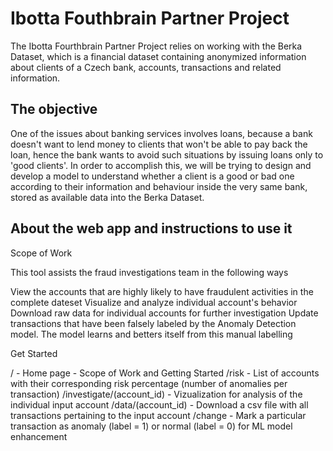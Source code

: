 # Ibotta Fouthbrain Partner Project

The Ibotta Fourthbrain Partner Project relies on working with the Berka Dataset, which is a financial dataset containing anonymized information about clients of a Czech bank, accounts, transactions and related information. 

## The objective

One of the issues about banking services involves loans, because a bank doesn't want to lend money to clients that won't be able to pay back the loan, hence the bank wants to avoid such situations by issuing loans only to 'good clients'. In order to accomplish this, we will be trying to design and develop a model to understand whether a client is a good or bad one according to their information and behaviour inside the very same bank, stored as available data into the Berka Dataset.

## About the web app and instructions to use it 

Scope of Work

This tool assists the fraud investigations team in the following ways

View the accounts that are highly likely to have fraudulent activities in the complete dateset
Visualize and analyze individual account's behavior
Download raw data for individual accounts for further investigation
Update transactions that have been falsely labeled by the Anomaly Detection model. The model learns and betters itself from this manual labelling


Get Started

/ - Home page - Scope of Work and Getting Started
/risk - List of accounts with their corresponding risk percentage (number of anomalies per transaction)
/investigate/(account_id) - Vizualization for analysis of the individual input account
/data/(account_id) - Download a csv file with all transactions pertaining to the input account
/change - Mark a particular transaction as anomaly (label = 1) or normal (label = 0) for ML model enhancement


